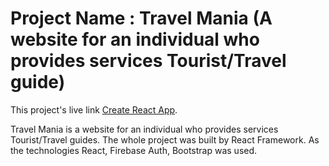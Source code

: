 # Project Name : Travel Mania (A website for an individual who provides services Tourist/Travel guide)

This project's live link [Create React App](https://travelmanias.netlify.app/).

Travel Mania is a website for an individual who provides services Tourist/Travel guides. The whole project was built by React Framework. As the technologies React, Firebase Auth, Bootstrap was used.